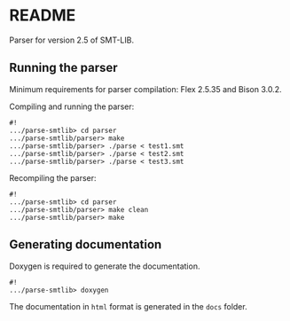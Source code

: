 # README #

Parser for version 2.5 of SMT-LIB.

## Running the parser ##
Minimum requirements for parser compilation: Flex 2.5.35 and Bison 3.0.2.

Compiling and running the parser:
```
#!
.../parse-smtlib> cd parser
.../parse-smtlib/parser> make
.../parse-smtlib/parser> ./parse < test1.smt
.../parse-smtlib/parser> ./parse < test2.smt
.../parse-smtlib/parser> ./parse < test3.smt
```

Recompiling the parser:
```
#!
.../parse-smtlib> cd parser
.../parse-smtlib/parser> make clean
.../parse-smtlib/parser> make
```

## Generating documentation ##
Doxygen is required to generate the documentation.
```
#!
.../parse-smtlib> doxygen
```
The documentation in `html` format is generated in the `docs` folder.